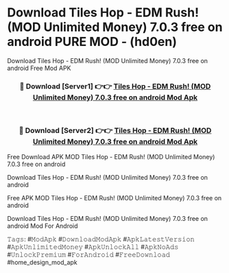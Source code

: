 # Download Tiles Hop - EDM Rush! (MOD Unlimited Money) 7.0.3 free on android PURE MOD - (hd0en)
Download Tiles Hop - EDM Rush! (MOD Unlimited Money) 7.0.3 free on android Free Mod APK

<div align="center">
<h3>🔴 Download [Server1] 👉👉 <a href="https://apk-comot.site?title=Tiles_Hop_-_EDM_Rush!_(MOD_Unlimited_Money)_7.0.3_free_on_android">Tiles Hop - EDM Rush! (MOD Unlimited Money) 7.0.3 free on android Mod Apk</a></h3><br>

<h3>🔴 Download [Server2] 👉👉 <a href="https://apk-comot.site?title=Tiles_Hop_-_EDM_Rush!_(MOD_Unlimited_Money)_7.0.3_free_on_android">Tiles Hop - EDM Rush! (MOD Unlimited Money) 7.0.3 free on android Mod Apk</a></h3>
</div>


Free Download APK MOD Tiles Hop - EDM Rush! (MOD Unlimited Money) 7.0.3 free on android

Download Tiles Hop - EDM Rush! (MOD Unlimited Money) 7.0.3 free on android 

Free APK MOD Tiles Hop - EDM Rush! (MOD Unlimited Money) 7.0.3 free on android 

Download Tiles Hop - EDM Rush! (MOD Unlimited Money) 7.0.3 free on android Mod For Android

𝚃𝚊𝚐𝚜: #𝙼𝚘𝚍𝙰𝚙𝚔 #𝙳𝚘𝚠𝚗𝚕𝚘𝚊𝚍𝙼𝚘𝚍𝙰𝚙𝚔 #𝙰𝚙𝚔𝙻𝚊𝚝𝚎𝚜𝚝𝚅𝚎𝚛𝚜𝚒𝚘𝚗 #𝙰𝚙𝚔𝚄𝚗𝚕𝚒𝚖𝚒𝚝𝚎𝚍𝙼𝚘𝚗𝚎𝚢 #𝙰𝚙𝚔𝚄𝚗𝚕𝚘𝚌𝚔𝙰𝚕𝚕 #𝙰𝚙𝚔𝙽𝚘𝙰𝚍𝚜 #𝚄𝚗𝚕𝚘𝚌𝚔𝙿𝚛𝚎𝚖𝚒𝚞𝚖 #𝙵𝚘𝚛𝙰𝚗𝚍𝚛𝚘𝚒𝚍 #𝙵𝚛𝚎𝚎𝙳𝚘𝚠𝚗𝚕𝚘𝚊𝚍 #home_design_mod_apk